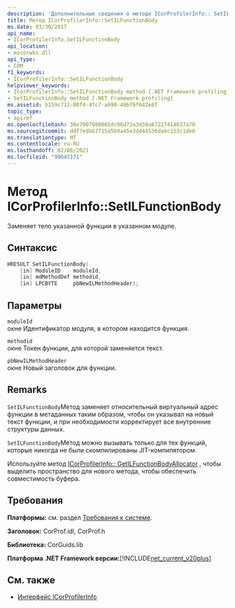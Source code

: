 ```yaml
---
description: 'Дополнительные сведения о методе ICorProfilerInfo:: SetILFunctionBody'
title: Метод ICorProfilerInfo::SetILFunctionBody
ms.date: 03/30/2017
api_name:
- ICorProfilerInfo.SetILFunctionBody
api_location:
- mscorwks.dll
api_type:
- COM
f1_keywords:
- ICorProfilerInfo::SetILFunctionBody
helpviewer_keywords:
- ICorProfilerInfo::SetILFunctionBody method [.NET Framework profiling]
- SetILFunctionBody method [.NET Framework profiling]
ms.assetid: b159c712-00f4-4fc7-a990-40bf9f642e8f
topic_type:
- apiref
ms.openlocfilehash: 38e7907080065dc96d72a3d38a67227414637a70
ms.sourcegitcommit: ddf7edb67715a5b9a45e3dd44536dabc153c1de0
ms.translationtype: MT
ms.contentlocale: ru-RU
ms.lasthandoff: 02/06/2021
ms.locfileid: "99647171"
---
```

# <a name="icorprofilerinfosetilfunctionbody-method"></a>Метод ICorProfilerInfo::SetILFunctionBody

Заменяет тело указанной функции в указанном модуле.  
  
## <a name="syntax"></a>Синтаксис  
  
```cpp  
HRESULT SetILFunctionBody(  
    [in] ModuleID    moduleId,  
    [in] mdMethodDef methodid,  
    [in] LPCBYTE     pbNewILMethodHeader);  
```  
  
## <a name="parameters"></a>Параметры  

 `moduleId`  
 окне Идентификатор модуля, в котором находится функция.  
  
 `methodid`  
 окне Токен функции, для которой заменяется текст.  
  
 `pbNewILMethodHeader`  
 окне Новый заголовок для функции.  
  
## <a name="remarks"></a>Remarks  

 `SetILFunctionBody`Метод заменяет относительный виртуальный адрес функции в метаданных таким образом, чтобы он указывал на новый текст функции, и при необходимости корректирует все внутренние структуры данных.  
  
 `SetILFunctionBody`Метод можно вызывать только для тех функций, которые никогда не были скомпилированы JIT-компилятором.  
  
 Используйте метод [ICorProfilerInfo:: GetILFunctionBodyAllocator](icorprofilerinfo-getilfunctionbodyallocator-method.md) , чтобы выделить пространство для нового метода, чтобы обеспечить совместимость буфера.  
  
## <a name="requirements"></a>Требования  

 **Платформы:** см. раздел [Требования к системе](../../get-started/system-requirements.md).  
  
 **Заголовок:** CorProf.idl, CorProf.h  
  
 **Библиотека:** CorGuids.lib  
  
 **Платформа .NET Framework версии:**[!INCLUDE[net_current_v20plus](../../../../includes/net-current-v20plus-md.md)]  
  
## <a name="see-also"></a>См. также

- [Интерфейс ICorProfilerInfo](icorprofilerinfo-interface.md)
